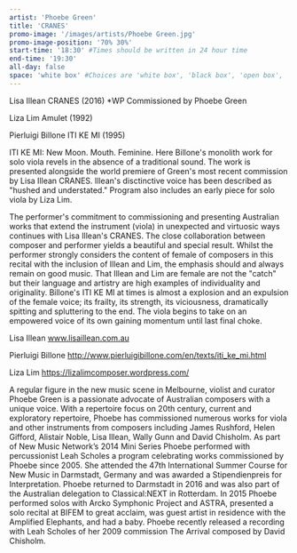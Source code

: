 ```yaml
---
artist: 'Phoebe Green'
title: 'CRANES'
promo-image: '/images/artists/Phoebe Green.jpg'
promo-image-position: '70% 30%'
start-time: '18:30' #Times should be written in 24 hour time
end-time: '19:30'
all-day: false
space: 'white box' #Choices are 'white box', 'black box', 'open box', 'grounds'
---
```

<!-- Description -->
Lisa Illean CRANES (2016) *WP
Commissioned by Phoebe Green

Liza Lim Amulet (1992)

Pierluigi Billone ITI KE MI (1995)

ITI KE MI: New Moon. Mouth. Feminine. Here Billone's monolith work for solo viola revels in the absence of a traditional sound. The work is presented alongside the world premiere of Green's most recent commission by Lisa Illean CRANES. Illean's disctinctive voice has been described as "hushed and understated." Program also includes an early piece for solo viola by Liza Lim.

The performer's commitment to commissioning and presenting Australian works that extend the instrument (viola) in unexpected and virtuosic ways continues with Lisa Illean's CRANES. The close collaboration between composer and performer yields a beautiful and special result. Whilst the performer strongly considers the content of female of composers in this recital with the inclusion of Illean and Lim, the emphasis should and always remain on good music. That Illean and Lim are female are not the "catch" but their language and artistry are high examples of individuality and originality. Billone's ITI KE MI at times is almost a explosion and an expulsion of the female voice; its frailty, its strength, its viciousness, dramatically spitting and spluttering to the end. The viola begins to take on an empowered voice of its own gaining momentum until last final choke.

Lisa Illean www.lisaillean.com.au

Pierluigi Billone http://www.pierluigibillone.com/en/texts/iti_ke_mi.html

Liza Lim https://lizalimcomposer.wordpress.com/

<!-- Bio -->
A regular figure in the new music scene in Melbourne, violist and curator Phoebe Green is a passionate advocate of Australian composers with a unique voice. With a repertoire focus on 20th century, current and exploratory repertoire, Phoebe has commissioned numerous works for viola and other instruments from composers including James Rushford, Helen Gifford, Alistair Noble, Lisa Illean, Wally Gunn and David Chisholm. As part of New Music Network’s 2014 Mini Series Phoebe performed with percussionist Leah Scholes a program celebrating works commissioned by Phoebe since 2005. She attended the 47th International Summer Course for New Music in Darmstadt, Germany and was awarded a Stipendienpreis for Interpretation. Phoebe returned to Darmstadt in 2016 and was also part of the Australian delegation to Classical:NEXT in Rotterdam. In 2015 Phoebe performed solos with Arcko Symphonic Project and ASTRA, presented a
solo recital at BIFEM to great acclaim, was guest artist in residence with the Amplified Elephants, and had a baby. Phoebe recently released a recording with Leah Scholes of her 2009 commission The Arrival composed by David Chisholm.
